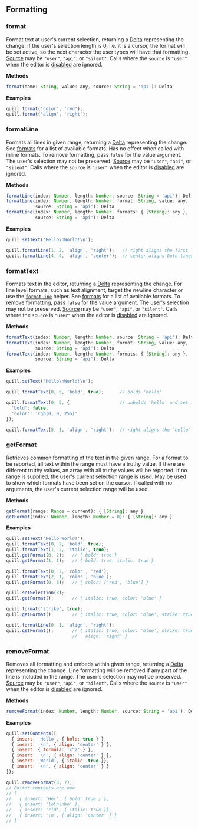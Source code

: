 ## Formatting

### format

Format text at user's current selection, returning a [Delta](../guides/designing-the-delta-format.md) representing the change. If the user's selection length is 0, i.e. it is a cursor, the format will be set active, so the next character the user types will have that formatting. [Source](events.md) may be `"user"`, `"api"`, or `"silent"`. Calls where the `source` is `"user"` when the editor is [disabled](editor.md#disable) are ignored.

**Methods**

```javascript
format(name: String, value: any, source: String = 'api'): Delta
```

**Examples**

```javascript
quill.format('color', 'red');
quill.format('align', 'right');
```

### formatLine

Formats all lines in given range, returning a [Delta](../guides/designing-the-delta-format.md) representing the change. See [formats](../formats.md) for a list of available formats. Has no effect when called with inline formats. To remove formatting, pass `false` for the value argument. The user's selection may not be preserved. [Source](events.md) may be `"user"`, `"api"`, or `"silent"`. Calls where the `source` is `"user"` when the editor is [disabled](editor.md#disable) are ignored.

**Methods**

```javascript
formatLine(index: Number, length: Number, source: String = 'api'): Delta
formatLine(index: Number, length: Number, format: String, value: any,
           source: String = 'api'): Delta
formatLine(index: Number, length: Number, formats: { [String]: any },
           source: String = 'api'): Delta
```

**Examples**

```javascript
quill.setText('Hello\nWorld!\n');

quill.formatLine(1, 2, 'align', 'right');   // right aligns the first line
quill.formatLine(4, 4, 'align', 'center');  // center aligns both lines
```

### formatText

Formats text in the editor, returning a [Delta](../guides/designing-the-delta-format.md) representing the change. For line level formats, such as text alignment, target the newline character or use the [`formatLine`](#formatline) helper. See [formats](../formats.md) for a list of available formats. To remove formatting, pass `false` for the value argument. The user's selection may not be preserved. [Source](events.md) may be `"user"`, `"api"`, or `"silent"`. Calls where the `source` is `"user"` when the editor is [disabled](editor.md#disable) are ignored.

**Methods**

```javascript
formatText(index: Number, length: Number, source: String = 'api'): Delta
formatText(index: Number, length: Number, format: String, value: any,
           source: String = 'api'): Delta
formatText(index: Number, length: Number, formats: { [String]: any },
           source: String = 'api'): Delta
```

**Examples**

```javascript
quill.setText('Hello\nWorld!\n');

quill.formatText(0, 5, 'bold', true);      // bolds 'hello'

quill.formatText(0, 5, {                   // unbolds 'hello' and set its color to blue
  'bold': false,
  'color': 'rgb(0, 0, 255)'
});

quill.formatText(5, 1, 'align', 'right');  // right aligns the 'hello' line
```

### getFormat

Retrieves common formatting of the text in the given range. For a format to be reported, all text within the range must have a truthy value. If there are different truthy values, an array with all truthy values will be reported. If no range is supplied, the user's current selection range is used. May be used to show which formats have been set on the cursor. If called with no arguments, the user's current selection range will be used.

**Methods**

```javascript
getFormat(range: Range = current): { [String]: any }
getFormat(index: Number, length: Number = 0): { [String]: any }
```

**Examples**

```javascript
quill.setText('Hello World!');
quill.formatText(0, 2, 'bold', true);
quill.formatText(1, 2, 'italic', true);
quill.getFormat(0, 2);   // { bold: true }
quill.getFormat(1, 1);   // { bold: true, italic: true }

quill.formatText(0, 2, 'color', 'red');
quill.formatText(2, 1, 'color', 'blue');
quill.getFormat(0, 3);   // { color: ['red', 'blue'] }

quill.setSelection(3);
quill.getFormat();       // { italic: true, color: 'blue' }

quill.format('strike', true);
quill.getFormat();       // { italic: true, color: 'blue', strike: true }

quill.formatLine(0, 1, 'align', 'right');
quill.getFormat();       // { italic: true, color: 'blue', strike: true,
                         //   align: 'right' }
```

### removeFormat

Removes all formatting and embeds within given range, returning a [Delta](../guides/designing-the-delta-format.md) representing the change. Line formatting will be removed if any part of the line is included in the range. The user's selection may not be preserved. [Source](events.md) may be `"user"`, `"api"`, or `"silent"`. Calls where the `source` is `"user"` when the editor is [disabled](editor.md#disable) are ignored.

**Methods**

```javascript
removeFormat(index: Number, length: Number, source: String = 'api'): Delta
```

**Examples**

```javascript
quill.setContents([
  { insert: 'Hello', { bold: true } },
  { insert: '\n', { align: 'center' } },
  { insert: { formula: 'x^2' } },
  { insert: '\n', { align: 'center' } },
  { insert: 'World', { italic: true }},
  { insert: '\n', { align: 'center' } }
]);

quill.removeFormat(3, 7);
// Editor contents are now
// [
//   { insert: 'Hel', { bold: true } },
//   { insert: 'lo\n\nWo' },
//   { insert: 'rld', { italic: true }},
//   { insert: '\n', { align: 'center' } }
// ]

```
